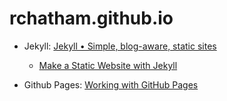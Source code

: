 # rchatham.github.io

- Jekyll: [Jekyll • Simple, blog-aware, static sites](https://jekyllrb.com)
    * [Make a Static Website with Jekyll](https://www.taniarascia.com/make-a-static-website-with-jekyll/)

- Github Pages: [Working with GitHub Pages](https://help.github.com/en/categories/working-with-github-pages)

